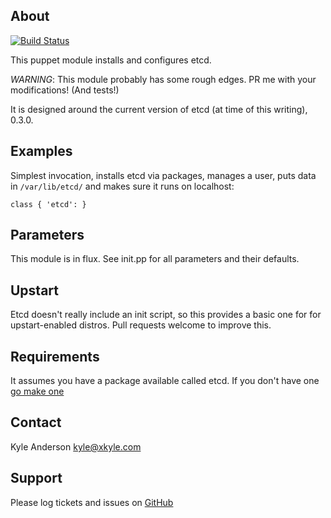 About
------
[![Build Status](https://travis-ci.org/solarkennedy/puppet-etcd.png)](https://travis-ci.org/solarkennedy/puppet-etcd)

This puppet module installs and configures etcd.

*WARNING*: This module probably has some rough edges. PR me with your
modifications! (And tests!)

It is designed around the current version of etcd (at time of this writing),
0.3.0.

Examples
---------
Simplest invocation, installs etcd via packages, manages a user, puts data in
`/var/lib/etcd/` and makes sure it runs on localhost:

    class { 'etcd': }

Parameters
----------
This module is in flux. See init.pp for all parameters and their defaults.

Upstart
---------
Etcd doesn't really include an init script, so this provides a basic one for
for upstart-enabled distros. Pull requests welcome to improve this.

Requirements
-----------
It assumes you have a package available called etcd. If you don't have one
[go make one](https://github.com/solarkennedy/etcd-packages)

Contact
-------
Kyle Anderson <kyle@xkyle.com>

Support
-------
Please log tickets and issues on [GitHub](https://github.com/solarkennedy/puppet-etcd/issues)

